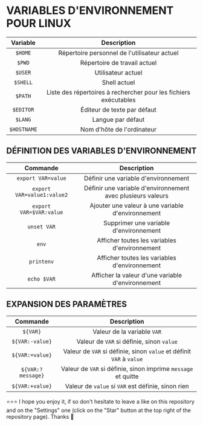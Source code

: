 # VARIABLES D'ENVIRONNEMENT POUR LINUX
| Variable | Description |
| :---: | :---: |
| `$HOME` | Répertoire personnel de l'utilisateur actuel |
| `$PWD` | Répertoire de travail actuel |
| `$USER` | Utilisateur actuel |
| `$SHELL` | Shell actuel |
| `$PATH` | Liste des répertoires à rechercher pour les fichiers exécutables |
| `$EDITOR` | Éditeur de texte par défaut |
| `$LANG` | Langue par défaut |
| `$HOSTNAME` | Nom d'hôte de l'ordinateur |
## DÉFINITION DES VARIABLES D'ENVIRONNEMENT
| Commande | Description |
| :---: | :---: |
| `export VAR=value` | Définir une variable d'environnement |
| `export VAR=value1:value2` | Définir une variable d'environnement avec plusieurs valeurs |
| `export VAR=$VAR:value` | Ajouter une valeur à une variable d'environnement |
| `unset VAR` | Supprimer une variable d'environnement |
| `env` | Afficher toutes les variables d'environnement |
| `printenv` | Afficher toutes les variables d'environnement |
| `echo $VAR` | Afficher la valeur d'une variable d'environnement |
## EXPANSION DES PARAMÈTRES
| Commande | Description |
| :---: | :---: |
| `${VAR}` | Valeur de la variable `VAR` |
| `${VAR:-value}` | Valeur de `VAR` si définie, sinon `value` |
| `${VAR:=value}` | Valeur de `VAR` si définie, sinon `value` et définit `VAR` à `value` |
| `${VAR:?message}` | Valeur de `VAR` si définie, sinon imprime `message` et quitte |
| `${VAR:+value}` | Valeur de `value` si `VAR` est définie, sinon rien |

⭐⭐⭐ I hope you enjoy it, if so don't hesitate to leave a like on this repository and on the "Settings" one (click on the "Star" button at the top right of the repository page). Thanks 🤗
